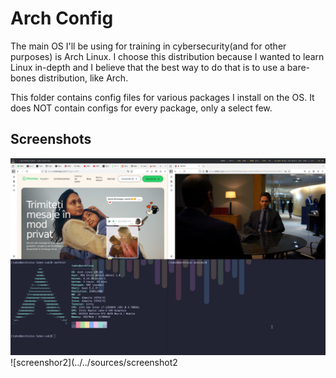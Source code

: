 # Arch Config

The main OS I'll be using for training in cybersecurity(and for other purposes) is Arch Linux. I choose this distribution because I wanted to learn Linux in-depth
and I believe that the best way to do that is to use a bare-bones distribution, like Arch.

This folder contains config files for various packages I install on the OS. It does NOT contain configs for every package, only a select few.

## Screenshots

![screenshot1](../../sources/screenshot1)
![screenshor2](../../sources/screenshot2
